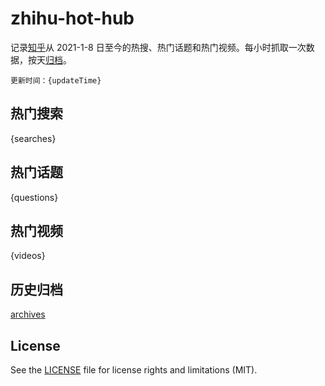# zhihu-hot-hub

记录[知乎](https://www.zhihu.com/)从 2021-1-8 日至今的热搜、热门话题和热门视频。每小时抓取一次数据，按天[归档](archives)。

`更新时间：{updateTime}`

## 热门搜索

{searches}

## 热门话题

{questions}

## 热门视频

{videos}

## 历史归档

[archives](archives)

## License

See the [LICENSE](LICENSE) file for license rights and limitations (MIT).
